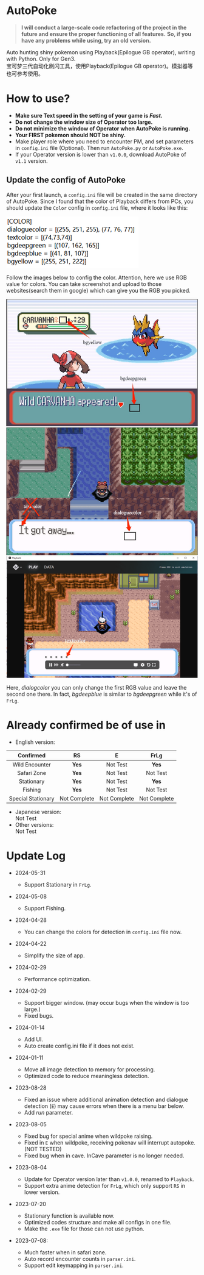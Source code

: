 # AutoPoke

> **I will conduct a large-scale code refactoring of the project in the future and ensure the proper functioning of all features.**
> **So, if you have any problems while using, try an old version.**

Auto hunting shiny pokemon using Playback(Epilogue GB operator), writing with Python. Only for Gen3.  
宝可梦三代自动化刷闪工具，使用Playback(Epilogue GB operator)。模拟器等也可参考使用。

# How to use?

- **Make sure Text speed in the setting of your game is *Fast*.**
- **Do not change the window size of Operator too large.**
- **Do not minimize the window of Operator when AutoPoke is running.**
- **Your FIRST pokemon should NOT be shiny.**
- Make player role where you need to encounter PM, and set parameters in `config.ini` file (Optional). Then run `AutoPoke.py` or `AutoPoke.exe`.
- If your Operator version is lower than `v1.0.0`, download AutoPoke of `v1.1` version.

## Update the config of AutoPoke

After your first launch, a `config.ini` file will be created in the same directory of AutoPoke. Since I found that the color of Playback differs from PCs, you should update the `Color` config in `config.ini` file, where it looks like this:

![color config example](guide/color_config.png)

Follow the images below to config the color. Attention, here we use RGB value for colors. You can take screenshot and upload to those websites(search them in google) which can give you the RGB you picked.

![bgcolor](guide/bgcolor.png)
![dialogcolor](guide/dialogcolor.png)
![txtcolor](guide/txtcolor.png)

Here, *dialogcolor* you can only change the first RGB value and leave the second one there. In fact, *bgdeepblue* is similar to *bgdeepgreen* while it's of `FrLg`.

# Already confirmed be of use in

- English version:

|  Confirmed   | RS | E | FrLg |
| :----: | :----: |:----: |:----: |
| Wild Encounter | **Yes** | Not Test | **Yes** |
| Safari Zone | **Yes** | Not Test | Not Test |
| Stationary | **Yes** | Not Test | **Yes** |
| Fishing | **Yes** | Not Test | Not Test |
| Special Stationary | Not Complete | Not Complete | Not Complete |

- Japanese version:<br>Not Test
- Other versions:<br>Not Test



# Update Log

- 2024-05-31
  - Support Stationary in `FrLg`.

- 2024-05-08
  - Support Fishing.

- 2024-04-28
  - You can change the colors for detection in `config.ini` file now.

- 2024-04-22
  - Simplify the size of app.

- 2024-02-29
  - Performance optimization.

- 2024-02-29
  - Support bigger window. (may occur bugs when the window is too large.)
  - Fixed bugs.

- 2024-01-14
  - Add UI.
  - Auto create config.ini file if it does not exist.

- 2024-01-11
  - Move all image detection to memory for processing.
  - Optimized code to reduce meaningless detection.

- 2023-08-28
  - Fixed an issue where additional animation detection and dialogue detection (`E`) may cause errors when there is a menu bar below.
  - Add *run* parameter.

- 2023-08-05
  - Fixed bug for special anime when wildpoke raising.
  - Fixed in `E` when wildpoke, receiving pokenav will interrupt autopoke. (NOT TESTED)
  - Fixed bug when in cave. InCave parameter is no longer needed.

- 2023-08-04
  - Update for Operator version later than `v1.0.0`, renamed to `Playback`.
  - Support extra anime detection for `FrLg`, which only support `RS` in lower version.

- 2023-07-20
  - Stationary function is available now.
  - Optimized codes structure and make all configs in one file.
  - Make the `.exe` file for those can not use python.
  
- 2023-07-08: 
  - Much faster when in safari zone.
  - Auto record encounter counts in `parser.ini`.
  - Support edit keymapping in `parser.ini`.
